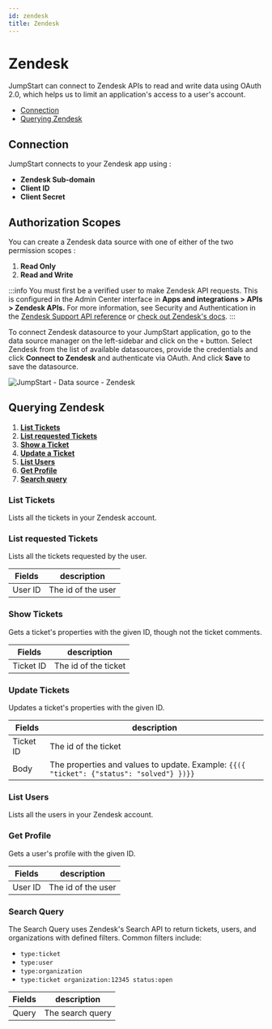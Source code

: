 ```yaml
---
id: zendesk
title: Zendesk
---
```


# Zendesk

JumpStart can connect to Zendesk APIs to read and write data using OAuth 2.0, which helps us to limit an application's access to a user's account.

  - [Connection](#connection)
  - [Querying Zendesk](#querying-zendesk)

## Connection 

JumpStart connects to your Zendesk app using :
- **Zendesk Sub-domain**
- **Client ID**
- **Client Secret**

## Authorization Scopes 

You can create a Zendesk data source with one of either of the two permission scopes :
  1. **Read Only**
  2. **Read and Write**




:::info
You must first be a verified user to make Zendesk API requests. This is configured in the Admin Center interface in **Apps and integrations > APIs > Zendesk APIs.** For more information, see Security and Authentication in the [Zendesk Support API reference](https://developer.zendesk.com/api-reference/ticketing/introduction/#security-and-authentication) or [check out Zendesk's docs](https://support.zendesk.com/hc/en-us/articles/4408845965210).
:::

To connect Zendesk datasource to your JumpStart application, go to the data source manager on the left-sidebar and click on the `+` button. Select Zendesk from the list of available datasources, provide the credentials and click **Connect to Zendesk** and authenticate via OAuth. And click **Save** to save the datasource.

<div style={{textAlign: 'center'}}>

![JumpStart - Data source - Zendesk](/img/datasource-reference/zendesk/zendesk-v2.gif)

</div>

## Querying Zendesk
1. **[List Tickets](/docs/data-sources/zendesk#list-tickets)**
2. **[List requested Tickets](/docs/data-sources/zendesk#list-requested-tickets)**
3. **[Show a Ticket](/docs/data-sources/zendesk#show-tickets)**
4. **[Update a Ticket](/docs/data-sources/zendesk#update-tickets)**
5. **[List Users](/docs/data-sources/zendesk#list-users)**
6. **[Get Profile](/docs/data-sources/zendesk#get-profile)**
7. **[Search query](/docs/data-sources/zendesk#search-query)**


### List Tickets
Lists all the tickets in your Zendesk account.

### List requested Tickets
Lists all the tickets requested by the user. 

| Fields      | description |
| ----------- | ----------- |
| User ID    | The id of the user  |

### Show Tickets
Gets a ticket's properties with the given ID, though not the ticket comments.

| Fields      | description |
| ----------- | ----------- |
| Ticket ID    | The id of the ticket  |

### Update Tickets
Updates a ticket's properties with the given ID.

| Fields      | description |
| ----------- | ----------- |
| Ticket ID    | The id of the ticket  |
| Body    | The properties and values to update. Example: `{{({ "ticket": {"status": "solved"} })}}` |

### List Users
Lists all the users in your Zendesk account.

### Get Profile
Gets a user's profile with the given ID.

| Fields      | description |
| ----------- | ----------- |
| User ID    | The id of the user  |

### Search Query
The Search Query uses Zendesk's Search API to return tickets, users, and organizations with defined filters.
Common filters include:
- `type:ticket`
- `type:user`
- `type:organization`
- `type:ticket organization:12345 status:open`

| Fields      | description |
| ----------- | ----------- |
| Query    | The search query  |
